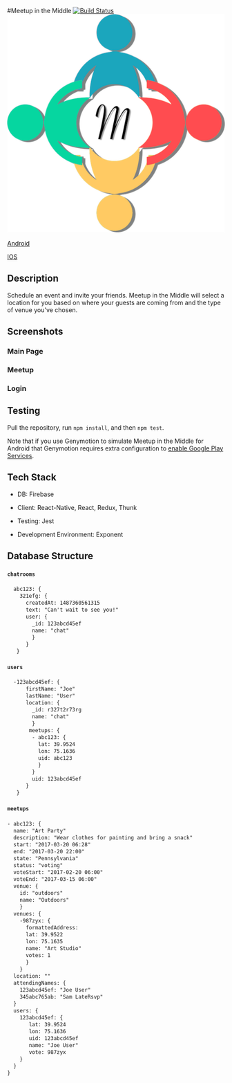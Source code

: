 #Meetup in the Middle [![Build Status](https://travis-ci.org/ThoughtfulThinkers/MeetInTheMiddle.svg?branch=master)](https://travis-ci.org/ThoughtfulThinkers/MeetInTheMiddle)
![Meetup in the Middle](/assets/images/MeetInTheMiddleLogo.png)

[Android]( https://play.google.com/store/apps/details?id=io.nickcoleman.meetinthemiddle "Android")

[IOS]() 

## Description

Schedule an event and invite your friends. Meetup in the Middle will select a location for you based on where your guests are coming from and the type of venue you've chosen.

## Screenshots

### Main Page

### Meetup

### Login

## Testing

Pull the repository, run `npm install`, and then `npm test`. 

Note that if you use Genymotion to simulate Meetup in the Middle for Android that Genymotion requires extra configuration to [enable Google Play Services](https://www.genymotion.com/help/desktop/faq/#google-play-services "enable Google Play Services"). 

## Tech Stack

- DB: Firebase

- Client: React-Native, React, Redux, Thunk

- Testing: Jest

- Development Environment: Exponent

## Database Structure

#### `chatrooms`

```
  abc123: {
    321efg: {
      createdAt: 1487360561315
      text: "Can't wait to see you!"
      user: {
        _id: 123abcd45ef
        name: "chat"
        }
      }
   }
```

#### `users`

```
  -123abcd45ef: {
      firstName: "Joe"
      lastName: "User"
      location: {
        _id: r327t2r73rg
        name: "chat"
        }
       meetups: {
        - abc123: {
          lat: 39.9524
          lon: 75.1636
          uid: abc123
          }
        }
        uid: 123abcd45ef
      }
   } 
 ```

#### `meetups`

```
- abc123: {
  name: "Art Party"
  description: "Wear clothes for painting and bring a snack"
  start: "2017-03-20 06:28"
  end: "2017-03-20 22:00"
  state: "Pennsylvania"
  status: "voting"
  voteStart: "2017-02-20 06:00"
  voteEnd: "2017-03-15 06:00"
  venue: {
    id: "outdoors"
    name: "Outdoors"
    }
  venues: {
    -987zyx: {
      formattedAddress: 
      lat: 39.9522
      lon: 75.1635
      name: "Art Studio"
      votes: 1
      }
    }
  location: ""
  attendingNames: {
    123abcd45ef: "Joe User"
    345abc765ab: "Sam LateRsvp" 
  }
  users: {
    123abcd45ef: {
       lat: 39.9524
       lon: 75.1636
       uid: 123abcd45ef
       name: "Joe User"
       vote: 987zyx
    }
  }
}


```
